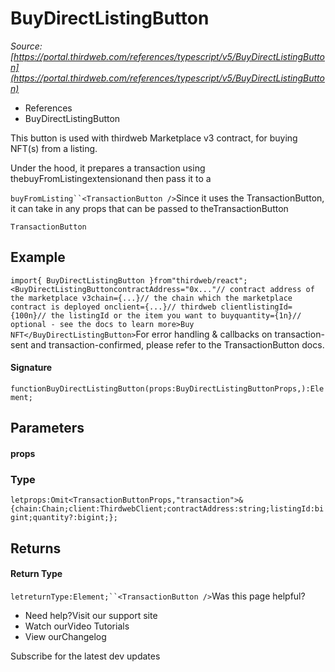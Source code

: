 # BuyDirectListingButton

*Source: [https://portal.thirdweb.com/references/typescript/v5/BuyDirectListingButton](https://portal.thirdweb.com/references/typescript/v5/BuyDirectListingButton)*

* References
* BuyDirectListingButton

This button is used with thirdweb Marketplace v3 contract, for buying NFT(s) from a listing.

Under the hood, it prepares a transaction using thebuyFromListingextensionand then pass it to a<TransactionButton />

`buyFromListing``<TransactionButton />`Since it uses the TransactionButton, it can take in any props that can be passed
to theTransactionButton

`TransactionButton`
## Example

`import{ BuyDirectListingButton }from"thirdweb/react";<BuyDirectListingButtoncontractAddress="0x..."// contract address of the marketplace v3chain={...}// the chain which the marketplace contract is deployed onclient={...}// thirdweb clientlistingId={100n}// the listingId or the item you want to buyquantity={1n}// optional - see the docs to learn more>Buy NFT</BuyDirectListingButton>`For error handling & callbacks on transaction-sent and transaction-confirmed,
please refer to the TransactionButton docs.

#### Signature

`functionBuyDirectListingButton(props:BuyDirectListingButtonProps,):Element;`
## Parameters

#### props

### Type

`letprops:Omit<TransactionButtonProps,"transaction">&{chain:Chain;client:ThirdwebClient;contractAddress:string;listingId:bigint;quantity?:bigint;};`
## Returns

#### Return Type

`letreturnType:Element;``<TransactionButton />`Was this page helpful?

* Need help?Visit our support site
* Watch ourVideo Tutorials
* View ourChangelog

Subscribe for the latest dev updates

